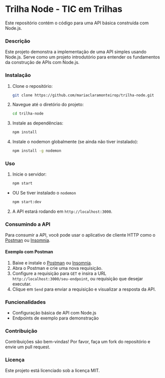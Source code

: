 # Trilha Node - TIC em Trilhas

Este repositório contém o código para uma API básica construída com Node.js.

### Descrição
Este projeto demonstra a implementação de uma API simples usando Node.js. Serve como um projeto introdutório para entender os fundamentos da construção de APIs com Node.js.

### Instalação

1. Clone o repositório:

   ```sh
   git clone https://github.com/mariaclaramonteirop/trilha-node.git
   ```
2. Navegue até o diretório do projeto:

   ```sh
   cd trilha-node
   ```
3. Instale as dependências:

   ```sh
   npm install
   ```
4. Instale o nodemon globalmente (se ainda não tiver instalado):
   
   ```sh
   npm install -g nodemon
   ```

### Uso

1. Inicie o servidor:
   ```sh
   npm start
   ```
- OU Se tiver instalado o `nodemon`

   ```sh
   npm start:dev
   ```
   
2. A API estará rodando em `http://localhost:3000`.

### Consumindo a API

Para consumir a API, você pode usar o aplicativo de cliente HTTP como o [Postman](https://www.postman.com/) ou [Insomnia](https://insomnia.rest/).

#### Exemplo com Postman

1. Baixe e instale o [Postman](https://www.postman.com/downloads/) ou [Insomnia](https://insomnia.rest/download).
2. Abra o Postman e crie uma nova requisição.
3. Configure a requisição para `GET` e insira a URL `http://localhost:3000/seu-endpoint`, ou requisição que desejar executar.
4. Clique em `Send` para enviar a requisição e visualizar a resposta da API.

### Funcionalidades

- Configuração básica de API com Node.js
- Endpoints de exemplo para demonstração

### Contribuição

Contribuições são bem-vindas! Por favor, faça um fork do repositório e envie um pull request.

### Licença

Este projeto está licenciado sob a licença MIT.
